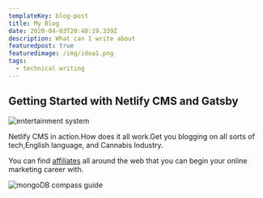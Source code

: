 ```yaml
---
templateKey: blog-post
title: My Blog
date: 2020-04-03T20:40:19.339Z
description: What can I write about
featuredpost: true
featuredimage: /img/idea1.png
tags:
  - technical writing
---
```

## Getting Started with Netlify CMS and Gatsby

![entertainment system](/img/idea1.png)

Netlify CMS in action.How does it all work.Get you blogging on all sorts of tech,English language, and Cannabis Industry. 

You can find [affiliates](https://thcaffiliates.com/affiliate-programs/) all around the web that you can begin your online marketing career with.

![mongoDB compass guide](/img/mongodbcompassimg2.png "Helpful tips for using MongoDB Compass")